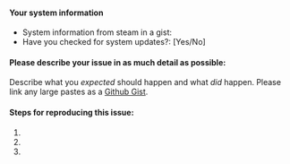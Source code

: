 #### Your system information

* System information from steam in a gist: 
* Have you checked for system updates?: [Yes/No]

#### Please describe your issue in as much detail as possible:
Describe what you _expected_ should happen and what _did_ happen. Please link any large pastes as a [Github Gist](https://gist.github.com/).

#### Steps for reproducing this issue:

1. 
2. 
3. 
